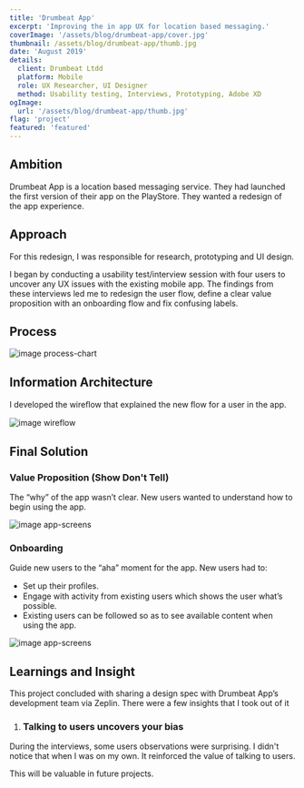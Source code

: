 ```yaml
---
title: 'Drumbeat App'
excerpt: 'Improving the in app UX for location based messaging.'
coverImage: '/assets/blog/drumbeat-app/cover.jpg'
thumbnail: /assets/blog/drumbeat-app/thumb.jpg
date: 'August 2019'
details:
  client: Drumbeat Ltdd
  platform: Mobile
  role: UX Researcher, UI Designer
  method: Usability testing, Interviews, Prototyping, Adobe XD
ogImage:
  url: '/assets/blog/drumbeat-app/thumb.jpg'
flag: 'project'
featured: 'featured'
---
```


## Ambition
Drumbeat App is a location based messaging service. They had launched the first version of their app on the PlayStore. They wanted a redesign of the app experience.

## Approach
For this redesign, I was responsible for research, prototyping and UI design.

I began by conducting a usability test/interview session with four users to uncover any UX issues with the existing mobile app. The findings from these interviews led me to redesign the user flow, define a clear value proposition with an onboarding flow and fix confusing labels.

## Process
![image process-chart](/assets/blog/drumbeat-app/process-chart.jpg)

## Information Architecture
I developed the wireﬂow that explained the new ﬂow for a user in the app.

![image wireflow](/assets/blog/drumbeat-app/wireflow.png)

## Final Solution

### Value Proposition (Show Don't Tell)
The “why” of the app wasn’t clear. New users wanted to understand how to begin using the app.

![image app-screens](/assets/blog/drumbeat-app/screens-1.jpg)

### Onboarding
Guide new users to the “aha” moment for the app. New users had to:

* Set up their proﬁles.
* Engage with activity from existing users which shows the user what’s possible.
* Existing users can be followed so as to see available content when using the app.

![image app-screens](/assets/blog/drumbeat-app/screens-2.jpg)

## Learnings and Insight
This project concluded with sharing a design spec with Drumbeat App’s development team via Zeplin. There were a few insights that I took out of it

1. ### Talking to users uncovers your bias
During the interviews, some users observations were surprising. I didn't notice that when I was on my own. It reinforced the value of talking to users.

This will be valuable in future projects.